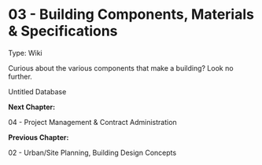 # 03 - Building Components, Materials & Specifications

Type: Wiki

Curious about the various components that make a building? Look no further.

Untitled Database

**Next Chapter:**

04 - Project Management & Contract Administration

**Previous Chapter:**

02 - Urban/Site Planning, Building Design Concepts
